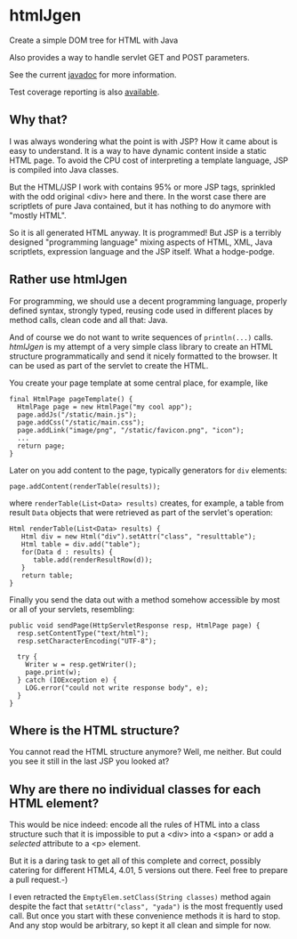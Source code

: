 htmlJgen
========

Create a simple DOM tree for HTML with Java

Also provides a way to handle servlet GET and POST parameters.

See the current <a href="http://haraldki.github.io/htmlJgen/htmlJgen-javadoc/">javadoc</a> for more information.

Test coverage reporting is also <a href="http://haraldki.github.io/htmlJgen/coverage/report/">available</a>.

## Why that?

I was always wondering what the point is with JSP? How it came about
is easy to understand. It is a way to have dynamic content inside
a static HTML page. To avoid the CPU cost of interpreting a
template language, JSP is compiled into Java classes.

But the HTML/JSP I work with contains 95% or more JSP tags, sprinkled with the
odd original &lt;div> here and there. In the worst case there are
scriptlets of pure Java contained, but it has nothing to do anymore
with "mostly HTML".

So it is all generated HTML anyway. It is programmed! But JSP is a
terribly designed "programming language" mixing aspects of HTML, XML,
Java scriptlets, expression language and the JSP itself. What a
hodge-podge.

## Rather use htmlJgen

For programming, we should use a decent programming language, properly
defined syntax, strongly typed, reusing code used in different places
by method calls, clean code and all that: Java. 

And of course we do not want to write sequences of `println(...)`
calls. *htmlJgen* is my attempt of a very simple class library to
create an HTML structure programmatically and send it nicely formatted
to the browser. It can be used as part of the servlet to create the
HTML.

You create your page template at some central place, for example, like


    final HtmlPage pageTemplate() {
      HtmlPage page = new HtmlPage("my cool app");
      page.addJs("/static/main.js");
      page.addCss("/static/main.css");
      page.addLink("image/png", "/static/favicon.png", "icon");
      ...
      return page;
    }

Later on you add content to the page, typically generators for `div`
elements:

    page.addContent(renderTable(results));

where `renderTable(List<Data> results)` creates, for example, a
table from result `Data` objects that were retrieved as part of the
servlet's operation:

    Html renderTable(List<Data> results) {
       Html div = new Html("div").setAttr("class", "resulttable");
       Html table = div.add("table");
       for(Data d : results) {
          table.add(renderResultRow(d));
       }
       return table;
    }

Finally you send the data out with a method somehow accessible by most
or all of your servlets, resembling:

    public void sendPage(HttpServletResponse resp, HtmlPage page) {    
      resp.setContentType("text/html");    
      resp.setCharacterEncoding("UTF-8");
    
      try {
        Writer w = resp.getWriter();
        page.print(w);
      } catch (IOException e) {
        LOG.error("could not write response body", e);
      }
    }

## Where is the HTML structure?

You cannot read the HTML structure anymore? Well, me neither. But
could you see it still in the last JSP you looked at? 


## Why are there no individual classes for each HTML element?

This would be nice indeed: encode all the rules of HTML into a class
structure such that it is impossible to put a &lt;div> into a
&lt;span> or add a *selected* attribute to a &lt;p> element.

But it is a daring task to get all of this complete and correct,
possibly catering for different HTML4, 4.01, 5 versions out
there. Feel free to prepare a pull request.-)

I even retracted the `EmptyElem.setClass(String classes)` method again
despite the fact that `setAttr("class", "yada")` is the
most frequently used call. But once you start with these convenience
methods it is hard to stop. And any stop would be arbitrary, so kept it
all clean and simple for now.



